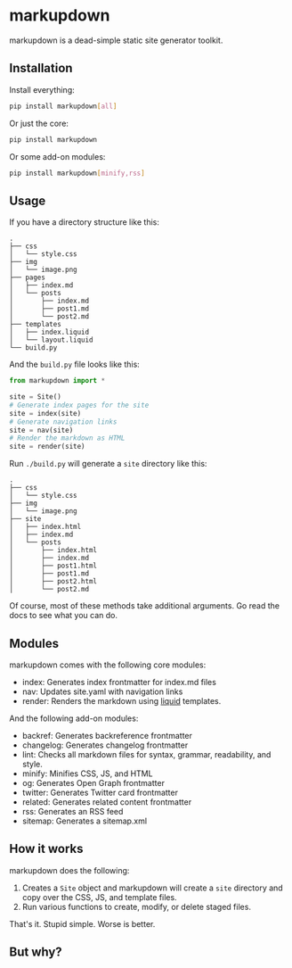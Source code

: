 # markupdown

markupdown is a dead-simple static site generator toolkit.

## Installation

Install everything:

```bash
pip install markupdown[all]
```

Or just the core:

```bash
pip install markupdown
```

Or some add-on modules:
```bash
pip install markupdown[minify,rss]
```

## Usage

If you have a directory structure like this:

```text
.
├── css
│   └── style.css
├── img
│   └── image.png
├── pages
│   ├── index.md
│   └── posts
│       ├── index.md
│       ├── post1.md
│       └── post2.md
├── templates
│   ├── index.liquid
│   └── layout.liquid
└── build.py
```

And the `build.py` file looks like this:

```python
from markupdown import *

site = Site()
# Generate index pages for the site
site = index(site)
# Generate navigation links
site = nav(site)
# Render the markdown as HTML
site = render(site)
```

Run `./build.py` will generate a `site` directory like this:

```text
.
├── css
│   └── style.css
├── img
│   └── image.png
├── site
│   ├── index.html
│   ├── index.md
│   └── posts
│       ├── index.html
│       ├── index.md
│       ├── post1.html
│       ├── post1.md
│       ├── post2.html
│       └── post2.md
```

Of course, most of these methods take additional arguments. Go read the docs to see what you can do.

## Modules

markupdown comes with the following core modules:

- index: Generates index frontmatter for index.md files
- nav: Updates site.yaml with navigation links
- render: Renders the markdown using [liquid](https://shopify.github.io/liquid/) templates.

And the following add-on modules:

- backref: Generates backreference frontmatter
- changelog: Generates changelog frontmatter
- lint: Checks all markdown files for syntax, grammar, readability, and style.
- minify: Minifies CSS, JS, and HTML
- og: Generates Open Graph frontmatter
- twitter: Generates Twitter card frontmatter
- related: Generates related content frontmatter
- rss: Generates an RSS feed
- sitemap: Generates a sitemap.xml

## How it works

markupdown does the following:

1. Creates a `Site` object and markupdown will create a `site` directory and copy over the CSS, JS, and template files.
2. Run various functions to create, modify, or delete staged files.

That's it. Stupid simple. Worse is better.

## But why?

